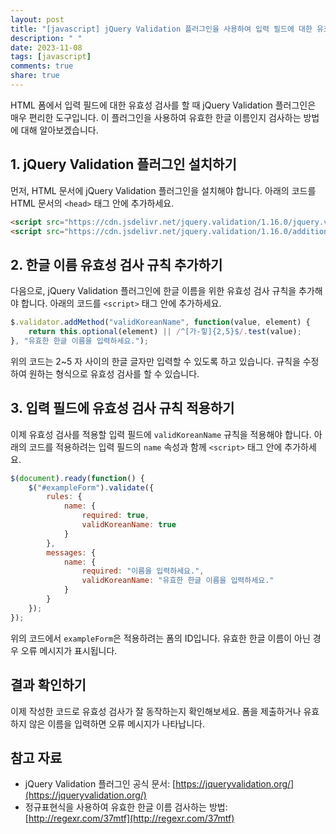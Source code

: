 ```yaml
---
layout: post
title: "[javascript] jQuery Validation 플러그인을 사용하여 입력 필드에 대한 유효한 한글 이름 유효성 검사하기"
description: " "
date: 2023-11-08
tags: [javascript]
comments: true
share: true
---
```


HTML 폼에서 입력 필드에 대한 유효성 검사를 할 때 jQuery Validation 플러그인은 매우 편리한 도구입니다. 이 플러그인을 사용하여 유효한 한글 이름인지 검사하는 방법에 대해 알아보겠습니다.

## 1. jQuery Validation 플러그인 설치하기

먼저, HTML 문서에 jQuery Validation 플러그인을 설치해야 합니다. 아래의 코드를 HTML 문서의 `<head>` 태그 안에 추가하세요.

```html
<script src="https://cdn.jsdelivr.net/jquery.validation/1.16.0/jquery.validate.min.js"></script>
<script src="https://cdn.jsdelivr.net/jquery.validation/1.16.0/additional-methods.min.js"></script>
```

## 2. 한글 이름 유효성 검사 규칙 추가하기

다음으로, jQuery Validation 플러그인에 한글 이름을 위한 유효성 검사 규칙을 추가해야 합니다. 아래의 코드를 `<script>` 태그 안에 추가하세요.

```javascript
$.validator.addMethod("validKoreanName", function(value, element) {
    return this.optional(element) || /^[가-힣]{2,5}$/.test(value);
}, "유효한 한글 이름을 입력하세요.");
```

위의 코드는 2~5 자 사이의 한글 글자만 입력할 수 있도록 하고 있습니다. 규칙을 수정하여 원하는 형식으로 유효성 검사를 할 수 있습니다.

## 3. 입력 필드에 유효성 검사 규칙 적용하기

이제 유효성 검사를 적용할 입력 필드에 `validKoreanName` 규칙을 적용해야 합니다. 아래의 코드를 적용하려는 입력 필드의 `name` 속성과 함께 `<script>` 태그 안에 추가하세요.

```javascript
$(document).ready(function() {
    $("#exampleForm").validate({
        rules: {
            name: {
                required: true,
                validKoreanName: true
            }
        },
        messages: {
            name: {
                required: "이름을 입력하세요.",
                validKoreanName: "유효한 한글 이름을 입력하세요."
            }
        }
    });
});
```

위의 코드에서 `exampleForm`은 적용하려는 폼의 ID입니다. 유효한 한글 이름이 아닌 경우 오류 메시지가 표시됩니다.

## 결과 확인하기

이제 작성한 코드로 유효성 검사가 잘 동작하는지 확인해보세요. 폼을 제출하거나 유효하지 않은 이름을 입력하면 오류 메시지가 나타납니다.

## 참고 자료

- jQuery Validation 플러그인 공식 문서: [https://jqueryvalidation.org/](https://jqueryvalidation.org/)
- 정규표현식을 사용하여 유효한 한글 이름 검사하는 방법: [http://regexr.com/37mtf](http://regexr.com/37mtf)